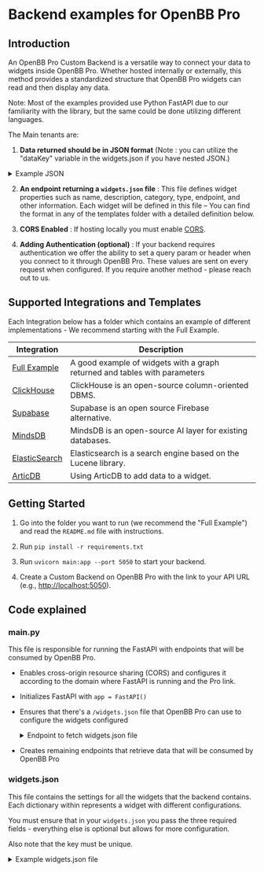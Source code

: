 # Backend examples for OpenBB Pro

## Introduction

An OpenBB Pro Custom Backend is a versatile way to connect your data to widgets inside OpenBB Pro. Whether hosted internally or externally, this method provides a standardized structure that OpenBB Pro widgets can read and then display any data.

Note: Most of the examples provided use Python FastAPI due to our familiarity with the library, but the same could be done utilizing different languages.

The Main tenants are:

1. **Data returned should be in JSON format** (Note : you can utilize the "dataKey" variable in the widgets.json if you have nested JSON.)

<details>
    <summary>Example JSON</summary>

    ```json
    [
      {
        "title": "To Kill a Mockingbird",
        "author": "Harper Lee",
        "year": 1960,
        "genre": "Fiction"
      },
      {
        "title": "1984",
        "author": "George Orwell",
        "year": 1949,
        "genre": "Dystopian"
      },
      {
        "title": "The Great Gatsby",
        "author": "F. Scott Fitzgerald",
        "year": 1925,
        "genre": "Classic"
      }
    ]
    ```

</details>

2. **An endpoint returning a ```widgets.json``` file** : This file defines widget properties such as name, description, category, type, endpoint, and other information. Each widget will be defined in this file – You can find the format in any of the templates folder with a detailed definition below.

3. **CORS Enabled** : If hosting locally you must enable [CORS](https://fastapi.tiangolo.com/tutorial/cors/).

4. **Adding Authentication (optional)** : If your backend requires authentication we offer the ability to set a query param or header when you connect to it through OpenBB Pro. These values are sent on every request when configured. If you require another method - please reach out to us.

## Supported Integrations and Templates

Each Integration below has a folder which contains an example of different implementations - We recommend starting with the Full Example.

| Integration | Description |
| ----------- | ----------- |
| [Full Example](/plotly_example/README.md) | A good example of widgets with a graph returned and tables with parameters |
| [ClickHouse](/clickhouse_python/README.md) | ClickHouse is an open-source column-oriented DBMS. |
| [Supabase](/supabase_python/README.md) | Supabase is an open source Firebase alternative. |
| [MindsDB](/mindsdb_python/README.md) | MindsDB is an open-source AI layer for existing databases. |
| [ElasticSearch](/elasticsearch_python/README.md) | Elasticsearch is a search engine based on the Lucene library. |
| [ArticDB](/articdb_python/README.md) | Using ArticDB to add data to a widget. |


## Getting Started

1. Go into the folder you want to run (we recommend the "Full Example") and read the `README.md` file with instructions.

2. Run `pip install -r requirements.txt`

3. Run `uvicorn main:app --port 5050` to start your backend.

4. Create a Custom Backend on OpenBB Pro with the link to your API URL (e.g., <http://localhost:5050>).

## Code explained

### main.py

This file is responsible for running the FastAPI with endpoints that will be consumed by OpenBB Pro.

* Enables cross-origin resource sharing (CORS) and configures it according to the domain where FastAPI is running and the Pro link.

* Initializes FastAPI with `app = FastAPI()`

* Ensures that there's a `/widgets.json` file that OpenBB Pro can use to configure the widgets configured

  <details>
      <summary>Endpoint to fetch widgets.json file</summary>

  ```python
  @app.get("/widgets.json")
  def get_widgets():
      """Widgets configuration file for OpenBB Pro"""
      file_path = "widgets.json"
      with open(file_path, "r") as file:
          data = json.load(file)
      return JSONResponse(content=data)
  ```

  </details>

* Creates remaining endpoints that retrieve data that will be consumed by OpenBB Pro

### widgets.json

This file contains the settings for all the widgets that the backend contains. Each dictionary within represents a widget with different configurations.

You must ensure that in your `widgets.json` you pass the three required fields - everything else is optional but allows for more configuration.

Also note that the key must be unique.

  <details>
      <summary>Example widgets.json file</summary>

```jsonc
{
  "financial_data_from_supabase": { // must be unique in your widgets.json
    "name": "Financial data supabase", // required - Name of the Widget
    "description": "Financial data from supabase", // required - Description of the Widget
    "endpoint": "financial_data_from_supabase", // required - What endpoint to hit from the main.py file
    "category": "economy", // optional - what category to show under on the search inside OpenBB Pro
    "searchCategory": "economy", // optional - what category to show under on the search inside OpenBB Pro
    "gridData": { // optional - how large you want the widget to be on the dashboard
      "w": 20,
      "h": 5
    }
  }
}
```

For more examples on what you can pass and setting up your own backend - you can head to our documentation at <https://docs.openbb.co/pro>.

## Additional Configurations / Troubleshooting

### HTTPS

Some browsers (Safari) or applications (Excel on Mac) require HTTPS to be enabled to fetch data from an API.

To enable HTTPS in your local environment, follow these steps:

1. Install [mkcert](https://github.com/FiloSottile/mkcert).
2. cd into the backend you will be using, e.g. `cd snowflake_python`.
3. Run `mkcert localhost 127.0.0.1 ::1`. This will create `localhost+2.pem` and `localhost+2-key.pem` files in the current directory.
4. Run `uvicorn main:app --port 5050 --ssl-keyfile=localhost+2-key.pem --ssl-certfile=localhost+2.pem --reload` to start the server with HTTPS enabled.
